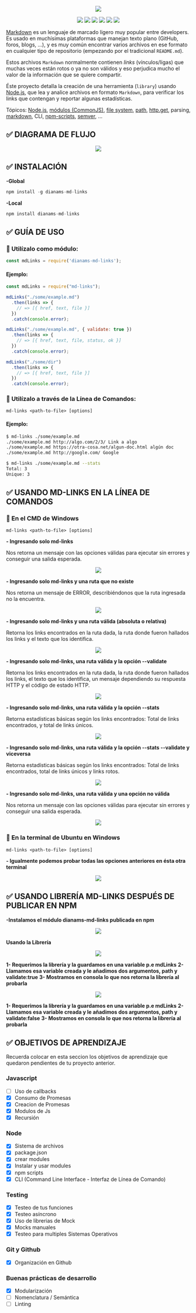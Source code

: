 
<p align="center">
  <img src="./img_readme/md-links1.png">
</p>


<p align="center">
  <img src="https://img.shields.io/github/issues/DianaMS/LIM012-fe-md-links">
  <img src="https://img.shields.io/badge/test--coverage-100%25-green">
  <img src="https://img.shields.io/badge/license-MIT-blue">
  <img src="https://img.shields.io/badge/npm-v1.0.4-ff1567">
  <img src="https://img.shields.io/badge/dependencies-3-ff6347">
  <img src="https://img.shields.io/badge/Unpacked%20Size-200%20kB-ff3815">
  

</p>


[Markdown](https://es.wikipedia.org/wiki/Markdown) es un lenguaje de marcado
ligero muy popular entre developers. Es usado en muchísimas plataformas que
manejan texto plano (GitHub, foros, blogs, ...), y es muy común
encontrar varios archivos en ese formato en cualquier tipo de repositorio
(empezando por el tradicional `README.md`).

Estos archivos `Markdown` normalmente contienen _links_ (vínculos/ligas) que
muchas veces están rotos o ya no son válidos y eso perjudica mucho el valor de
la información que se quiere compartir.

Éste proyecto detalla la creación de una herramienta (`library`) usando [Node.js](https://nodejs.org/),
que lea y analice archivos en formato `Markdown`, para verificar los links que 
contengan y reportar algunas estadísticas.

Tópicos: [Node.js](https://nodejs.org/en/),
[módulos (CommonJS)](https://nodejs.org/docs/latest-v0.10.x/api/modules.html),
[file system](https://nodejs.org/api/fs.html),
[path](https://nodejs.org/api/path.html),
[http.get](https://nodejs.org/api/http.html#http_http_get_options_callback),
parsing,
[markdown](https://daringfireball.net/projects/markdown/syntax), CLI,
[npm-scripts](https://docs.npmjs.com/misc/scripts),
[semver](https://semver.org/), ...


## :white_check_mark: DIAGRAMA DE FLUJO

<p align="center">
  <img src="./img_readme/diagramaFlujo.png">
</p>

## :white_check_mark: INSTALACIÓN

**-Global**
```js
npm install -g dianams-md-links
```

**-Local**
```js
npm install dianams-md-links
```

## :white_check_mark: GUÍA DE USO

### :large_blue_circle: Utilízalo como módulo:

```js
const mdLinks = require('dianams-md-links');
```
#### Ejemplo:

```js
const mdLinks = require("md-links");

mdLinks("./some/example.md")
  .then(links => {
    // => [{ href, text, file }]
  })
  .catch(console.error);

mdLinks("./some/example.md", { validate: true })
  .then(links => {
    // => [{ href, text, file, status, ok }]
  })
  .catch(console.error);

mdLinks("./some/dir")
  .then(links => {
    // => [{ href, text, file }]
  })
  .catch(console.error);
```

### :large_blue_circle: Utilízalo a través de la Línea de Comandos:

`md-links <path-to-file> [options]`

#### Ejemplo:

```sh
$ md-links ./some/example.md
./some/example.md http://algo.com/2/3/ Link a algo
./some/example.md https://otra-cosa.net/algun-doc.html algún doc
./some/example.md http://google.com/ Google
```

```sh
$ md-links ./some/example.md --stats
Total: 3
Unique: 3
```

## :white_check_mark: USANDO MD-LINKS EN LA LÍNEA DE COMANDOS

### :large_blue_circle: En el CMD de Windows

`md-links <path-to-file> [options]`

**- Ingresando solo md-links**

Nos retorna un mensaje con las opciones válidas para ejecutar sin errores y conseguir una salida esperada.

<p align="center">
  <img src="./img_readme/cli1.JPG">
</p>

**- Ingresando solo md-links y una ruta que no existe**

Nos retorna un mensaje de ERROR, describiéndonos que la ruta ingresada no la encuentra.

<p align="center">
  <img src="./img_readme/cli2.JPG">
</p>

**- Ingresando solo md-links y una ruta válida (absoluta o relativa)**

Retorna los links encontrados en la ruta dada, la ruta donde fueron hallados los links y el texto que los identifica.

<p align="center">
  <img src="./img_readme/cli3.JPG">
</p>

**- Ingresando solo md-links, una ruta válida y la opción --validate**

Retorna los links encontrados en la ruta dada, la ruta donde fueron hallados los links, el texto que los identifica, un mensaje dependiendo su respuesta HTTP y el código de estado HTTP.

<p align="center">
  <img src="./img_readme/cli4.JPG">
</p>

**- Ingresando solo md-links, una ruta válida y la opción --stats**

Retorna estadísticas básicas según los links encontrados: Total de links encontrados, y total de links únicos.

<p align="center">
  <img src="./img_readme/cli5.JPG">
</p>

**- Ingresando solo md-links, una ruta válida y la opción --stats --validate y viceversa**

Retorna estadísticas básicas según los links encontrados: Total de links encontrados, total de links únicos y links rotos.

<p align="center">
  <img src="./img_readme/cli6.JPG">
</p>

**- Ingresando solo md-links, una ruta válida y una opción no válida**

Nos retorna un mensaje con las opciones válidas para ejecutar sin errores y conseguir una salida esperada.

<p align="center">
  <img src="./img_readme/cli7.JPG">
</p>

### :large_blue_circle: En la terminal de Ubuntu en Windows

`md-links <path-to-file> [options]`

**- Igualmente podemos probar todas las opciones anteriores en ésta otra terminal**

<p align="center">
  <img src="./img_readme/ubuntu.JPG">
</p>

## :white_check_mark: USANDO LIBRERÍA MD-LINKS DESPUÉS DE PUBLICAR EN NPM

**-Instalamos el módulo dianams-md-links publicada en npm**

<p align="center">
  <img src="./img_readme/npm.JPG">
</p>

**Usando la Librería**

<p align="center">
  <img src="./img_readme/true.JPG">
</p>

**1- Requerimos la librería y la guardamos en una variable p.e mdLinks**
**2- Llamamos esa variable creada y le añadimos dos argumentos, path y validate:true**
**3- Mostramos en consola lo que nos retorna la librería al probarla**

<p align="center">
  <img src="./img_readme/false.JPG">
</p>

**1- Requerimos la librería y la guardamos en una variable p.e mdLinks**
**2- Llamamos esa variable creada y le añadimos dos argumentos, path y validate:false**
**3- Mostramos en consola lo que nos retorna la librería al probarla**


## :white_check_mark: OBJETIVOS DE APRENDIZAJE

Recuerda colocar en esta seccion los objetivos de aprendizaje que quedaron 
pendientes de tu proyecto anterior.

### Javascript
- [ ] Uso de callbacks
- [x] Consumo de Promesas
- [x] Creacion de Promesas
- [x] Modulos de Js
- [x] Recursión

### Node
- [x] Sistema de archivos
- [x] package.json
- [x] crear modules
- [x] Instalar y usar modules
- [x] npm scripts
- [x] CLI (Command Line Interface - Interfaz de Línea de Comando)

### Testing
- [x] Testeo de tus funciones
- [x] Testeo asíncrono
- [x] Uso de librerias de Mock
- [x] Mocks manuales
- [x] Testeo para multiples Sistemas Operativos

### Git y Github
- [x] Organización en Github

### Buenas prácticas de desarrollo
- [x] Modularización
- [ ] Nomenclatura / Semántica
- [ ] Linting
